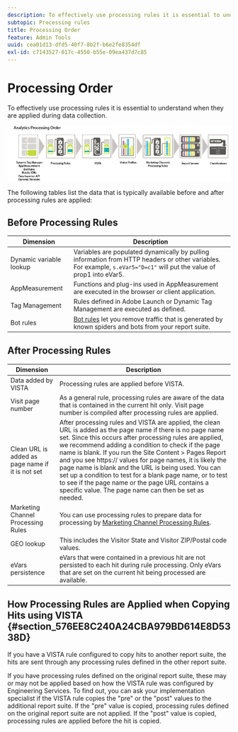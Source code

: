 ```yaml
---
description: To effectively use processing rules it is essential to understand when they are applied during data collection.
subtopic: Processing rules
title: Processing Order
feature: Admin Tools
uuid: cea01d13-dfd5-40f7-8b2f-b6e2fe8354df
exl-id: c7143527-017c-4550-b55e-09ea437d7c85
---
```

# Processing Order

To effectively use processing rules it is essential to understand when they are applied during data collection.

![](assets/analytics_processing_order_test.png)

The following tables list the data that is typically available before and after processing rules are applied: 

## Before Processing Rules

| Dimension  | Description  |
|--- |--- |
|Dynamic variable lookup|Variables are populated dynamically by pulling information from HTTP headers or other variables. For example, `s.eVar5="D=c1"` will put the value of prop1 into eVar5.|
|AppMeasurement|Functions and plug-ins used in AppMeasurement are executed in the browser or client application.|
|Tag Management|Rules defined in Adobe Launch or Dynamic Tag Management are executed as defined.|
|Bot rules|[Bot rules](/help/admin/admin/bot-removal/bot-rules.md) let you remove traffic that is generated by known spiders and bots from your report suite.|

## After Processing Rules

| Dimension  | Description  |
|--- |--- |
|Data added by VISTA|Processing rules are applied before VISTA.|
|Visit page number|As a general rule, processing rules are aware of the data that is contained in the current hit only. Visit page number is compiled after processing rules are applied.|
|Clean URL is added as page name if it is not set|After processing rules and VISTA are applied, the clean URL is added as the page name if there is no page name set. Since this occurs after processing rules are applied, we recommend adding a condition to check if the page name is blank.  If you run the  Site Content >  Pages Report and you see  https:// values for page names, it is likely the page name is blank and the URL is being used.  You can set up a condition to test for a blank page name, or to test to see if the page name or the page URL contains a specific value. The page name can then be set as needed.|
|Marketing Channel Processing Rules|You can use processing rules to prepare data for processing by [Marketing Channel Processing Rules](https://experienceleague.adobe.com/docs/analytics/components/marketing-channels/c-rules.html).|
|GEO lookup|This includes the Visitor State and Visitor ZIP/Postal code values.|
|eVars persistence|eVars that were contained in a previous hit are not persisted to each hit during rule processing. Only eVars that are set on the current hit being processed are available.|

## How Processing Rules are Applied when Copying Hits using VISTA {#section_576EE8C240A24CBA979BD614E8D5338D}

If you have a VISTA rule configured to copy hits to another report suite, the hits are sent through any processing rules defined in the other report suite.

If you have processing rules defined on the original report suite, these may or may not be applied based on how the VISTA rule was configured by Engineering Services. To find out, you can ask your implementation specialist if the VISTA rule copies the "pre" or the "post" values to the additional report suite. If the "pre" value is copied, processing rules defined on the original report suite are not applied. If the "post" value is copied, processing rules are applied before the hit is copied.
